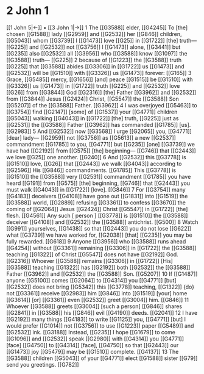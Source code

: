 # 2 John 1
[[1 John 5|←]] • [[3 John 1|→]]
1 The [[G3588]] elder, [[G4245]] To [the] chosen [[G1588]] lady [[G2959]] and [[G2532]] her [[G846]] children, [[G5043]] whom [[G3739]] I [[G1473]] love [[G25]] in [[G1722]] [the] truth— [[G225]] and [[G2532]] not [[G3756]] I [[G1473]] alone, [[G3441]] but [[G235]] also [[G2532]] all [[G3956]] who [[G3588]] know [[G1097]] the [[G3588]] truth— [[G225]] 
2 because of [[G1223]] the [[G3588]] truth [[G225]] that [[G3588]] abides [[G3306]] in [[G1722]] us [[G1473]] and [[G2532]] will be [[G1510]] with [[G3326]] us [[G1473]] forever: [[G165]] 
3 Grace, [[G5485]] mercy, [[G1656]] [and] peace [[G1515]] be [[G1510]] with [[G3326]] us [[G1473]] in [[G1722]] truth [[G225]] and [[G2532]] love [[G26]] from [[G3844]] God [[G2316]] [the] Father [[G3962]] and [[G2532]] from [[G3844]] Jesus [[G2424]] Christ, [[G5547]] the [[G3588]] Son [[G5207]] of the [[G3588]] Father. [[G3962]] 
4 I was overjoyed [[G5463]] to [[G3754]] find [[G2147]] [some] of [[G1537]] your [[G4771]] children [[G5043]] walking [[G4043]] in [[G1722]] [the] truth, [[G225]] just as [[G2531]] the [[G3588]] Father [[G3962]] has commanded [[G1785]] [us]. [[G2983]] 
5 And [[G2532]] now [[G3568]] I urge [[G2065]] you, [[G4771]] [dear] lady— [[G2959]] not [[G3756]] as [[G5613]] a new [[G2537]] commandment [[G1785]] to you, [[G4771]] but [[G235]] [one] [[G3739]] we have had [[G2192]] from [[G575]] [the] beginning— [[G746]] that [[G2443]] we love [[G25]] one another. [[G240]] 
6 And [[G2532]] this [[G3778]] is [[G1510]] love, [[G26]] that [[G2443]] we walk [[G4043]] according to [[G2596]] His [[G846]] commandments. [[G1785]] This [[G3778]] is [[G1510]] the [[G3588]] very [[G2531]] commandment [[G1785]] you have heard [[G191]] from [[G575]] [the] beginning, [[G746]] that [[G2443]] you must walk [[G4043]] in [[G1722]] [love]. [[G846]] 
7 For [[G3754]] many [[G4183]] deceivers [[G4108]] have gone out [[G1831]] into [[G1519]] the [[G3588]] world, [[G2889]] refusing [[G3361]] to confess [[G3670]] the coming of [[G2064]] Jesus [[G2424]] Christ [[G5547]] in [[G1722]] [the] flesh. [[G4561]] Any such [ person ] [[G3778]] is [[G1510]] the [[G3588]] deceiver [[G4108]] and [[G2532]] the [[G3588]] antichrist. [[G500]] 
8 Watch [[G991]] yourselves, [[G1438]] so that [[G2443]] you do not lose [[G622]] what [[G3739]] we have worked for, [[G2038]] [that] [[G235]] you may be fully rewarded. [[G618]] 
9 Anyone [[G3956]] who [[G3588]] runs ahead [[G4254]] without [[G3361]] remaining [[G3306]] in [[G1722]] the [[G3588]] teaching [[G1322]] of Christ [[G5547]] does not have [[G2192]] God. [[G2316]] Whoever [[G3588]] remains [[G3306]] in [[G1722]] [His] [[G3588]] teaching [[G1322]] has [[G2192]] both [[G2532]] the [[G3588]] Father [[G3962]] and [[G2532]] the [[G3588]] Son. [[G5207]] 
10 If [[G1487]] anyone [[G5100]] comes [[G2064]] to [[G4314]] you [[G4771]] [but] [[G2532]] does not bring [[G5342]] this [[G3778]] teaching, [[G1322]] {do} not [[G3361]] receive [[G2983]] him [[G846]] into [[G1519]] [your] home [[G3614]] [or] [[G3361]] even [[G2532]] greet [[G3004]] him. [[G846]] 
11 Whoever [[G3588]] greets [[G3004]] [such a person] [[G846]] shares [[G2841]] in [[G3588]] his [[G846]] evil [[G4190]] deeds. [[G2041]] 
12 I have [[G2192]] many things [[G4183]] to write [[G1125]] you, [[G4771]] [but] I would prefer [[G1014]] not [[G3756]] to use [[G1223]] paper [[G5489]] and [[G2532]] ink. [[G3188]] Instead, [[G235]] I hope [[G1679]] to come [[G1096]] and [[G2532]] speak [[G2980]] with [[G4314]] you [[G4771]] [face] [[G4750]] to [[G4314]] [face], [[G4750]] so that [[G2443]] our [[G1473]] joy [[G5479]] may be [[G1510]] complete. [[G4137]] 
13 The [[G3588]] children [[G5043]] of your [[G4771]] elect [[G1588]] sister [[G79]] send you greetings. [[G782]] 
